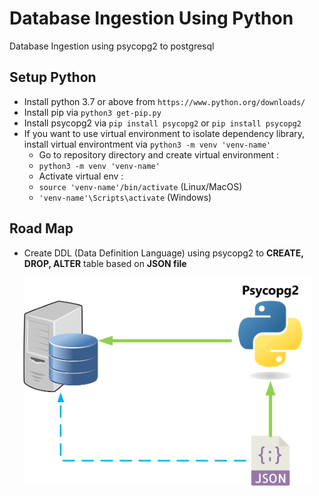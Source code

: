 # **Database Ingestion Using Python**
Database Ingestion using psycopg2 to postgresql


## **Setup Python**
* Install python 3.7 or above from `https://www.python.org/downloads/`
* Install pip via `python3 get-pip.py`
* Install psycopg2 via `pip install psycopg2` or `pip install psycopg2`
* If you want to use virtual environment to isolate dependency library, install virtual environtment via `python3 -m venv 'venv-name'`
  - Go to repository directory and create virtual environment :
  -  `python3 -m venv 'venv-name'`
  -  Activate virtual env :
  -  `source 'venv-name'/bin/activate` (Linux/MacOS)
  -  `'venv-name'\Scripts\activate` (Windows)
## **Road Map**
* Create DDL (Data Definition Language) using psycopg2 to **CREATE, DROP, ALTER** table based on **JSON file**
<p align="center">
  <img width="460" src="https://github.com/syrico/DataIngestionPython/blob/main/roadmap.png?raw=true" alt="Sublime's custom image"/>
</p>


